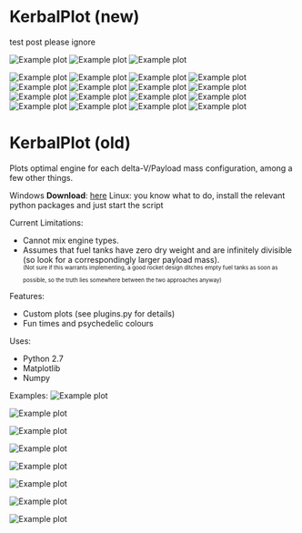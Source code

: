 KerbalPlot (new)
==========

test post please ignore

![Example plot](https://raw.github.com/mueslo/KerbalPlot/master/engines_pressure.png)
![Example plot](https://raw.github.com/mueslo/KerbalPlot/master/engines_pressure2.png)
![Example plot](https://raw.github.com/mueslo/KerbalPlot/master/isp_twr.png)

![Example plot](http://raw.github.com/mueslo/KerbalPlot/master/optimalengine_Dres_p=0.0_nmax=inf_mintwr=0.15.png)
![Example plot](http://raw.github.com/mueslo/KerbalPlot/master/optimalengine_Duna_p=0.2_nmax=inf_mintwr=0.4.png)
![Example plot](http://raw.github.com/mueslo/KerbalPlot/master/optimalengine_Eve_p=5.0_nmax=inf_mintwr=2.0.png)
![Example plot](http://raw.github.com/mueslo/KerbalPlot/master/optimalengine_Kerbin_p=1.0_nmax=inf_mintwr=1.25.png)
![Example plot](http://raw.github.com/mueslo/KerbalPlot/master/optimalengine_Laythe_p=0.6_nmax=inf_mintwr=1.0.png)
![Example plot](http://raw.github.com/mueslo/KerbalPlot/master/optimalengine_Minmus,)
![Example plot](http://raw.github.com/mueslo/KerbalPlot/master/Bop_p=0.0_nmax=inf_mintwr=0.07.png)
![Example plot](http://raw.github.com/mueslo/KerbalPlot/master/optimalengine_Moho,)
![Example plot](http://raw.github.com/mueslo/KerbalPlot/master/Vall_p=0.0_nmax=inf_mintwr=0.35.png)
![Example plot](http://raw.github.com/mueslo/KerbalPlot/master/optimalengine_Mun,)
![Example plot](http://raw.github.com/mueslo/KerbalPlot/master/Eeloo,)
![Example plot](http://raw.github.com/mueslo/KerbalPlot/master/Ike_p=0.0_nmax=inf_mintwr=0.22.png)
![Example plot](http://raw.github.com/mueslo/KerbalPlot/master/optimalengine_Space_p=0.0_nmax=inf_mintwr=0.05.png)
![Example plot](http://raw.github.com/mueslo/KerbalPlot/master/optimalengine_Space_p=0.0_nmax=inf_mintwr=0.0.png)
![Example plot](http://raw.github.com/mueslo/KerbalPlot/master/optimalengine_Space_p=0.0_nmax=inf_mintwr=0.1.png)
![Example plot](http://raw.github.com/mueslo/KerbalPlot/master/optimalengine_Tylo_p=0.0_nmax=inf_mintwr=1.0.png)


KerbalPlot (old)
===

Plots optimal engine for each delta-V/Payload mass configuration, among a few other things.

Windows **Download**: [here](https://github.com/mueslo/KerbalPlot/releases/tag/0.01)
Linux: you know what to do, install the relevant python packages and just start the script

Current Limitations:
 - Cannot mix engine types.
 - Assumes that fuel tanks have zero dry weight and are infinitely divisible (so look for a correspondingly larger payload mass).  
  <sup><sup>(Not sure if this warrants implementing, a good rocket design ditches empty fuel tanks as soon as possible, so the truth lies somewhere between the two approaches anyway)</sup></sup>


Features:
 - Custom plots (see plugins.py for details)
 - Fun times and psychedelic colours
 
Uses:
 - Python 2.7
 - Matplotlib
 - Numpy

Examples:
![Example plot](https://raw.github.com/mueslo/KerbalPlot/master/twr1.48_e10_atm_opteng.png)

![Example plot](https://raw.github.com/mueslo/KerbalPlot/master/twr0.33_e10_vac_opteng.png)

![Example plot](https://raw.github.com/mueslo/KerbalPlot/master/twr1_einf_vac_opteng.png)

![Example plot](https://raw.github.com/mueslo/KerbalPlot/master/twr1_einf_vac_totmss.png)

![Example plot](https://raw.github.com/mueslo/KerbalPlot/master/twr1_einf_vac_%23eng.png)

![Example plot](https://raw.github.com/mueslo/KerbalPlot/master/twr1_einf_vac_fuel%25.png)

![Example plot](https://raw.github.com/mueslo/KerbalPlot/master/twr1_e1_vac_opteng.png)

![Example plot](https://raw.github.com/mueslo/KerbalPlot/master/twr0_vac_opteng.png)
